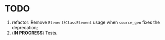 # TODO

1. refactor: Remove `Element`/`ClassElement` usage when `source_gen` fixes the deprecation;
2. (**IN PROGRESS**) Tests.
